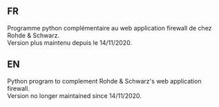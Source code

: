 ## FR
Programme python complémentaire au web application firewall de chez Rohde & Schwarz.   
Version plus maintenu depuis le 14/11/2020.

## EN
Python program to complement Rohde & Schwarz's web application firewall.   
Version no longer maintained since 14/11/2020. 
